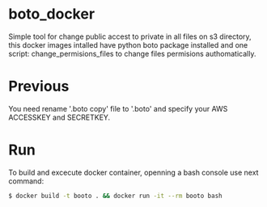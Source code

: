 # boto_docker
Simple tool for change public accest to private in all files on s3 directory,
this docker images intalled have python boto package installed and one script:
change_permisions_files to change files permisions authomatically.

# Previous
You need rename '.boto copy' file to '.boto' and specify your AWS ACCESSKEY and
SECRETKEY.

# Run
To build and excecute docker container, openning a bash console use next command:

```bash
$ docker build -t booto . && docker run -it --rm booto bash
```
